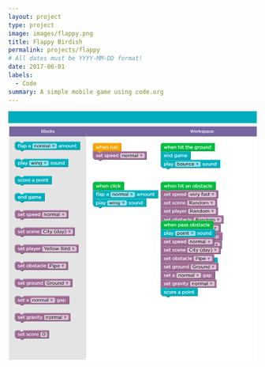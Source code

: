 ```yaml
---
layout: project
type: project
image: images/flappy.png
title: Flappy Birdish
permalink: projects/flappy
# All dates must be YYYY-MM-DD format!
date: 2017-06-01
labels:
  - Code
summary: A simple mobile game using code.org
--- 
```


<div class="ui small rounded images">
  <img class="ui image" src="../images/flappy code.png">
</div>
